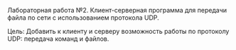 Лабораторная работа №2. Клиент-серверная программа для передачи файла по сети с использованием протокола UDP.

Цель: Добавить к клиенту и серверу возможность работы по протоколу UDP: передача команд и файлов.
